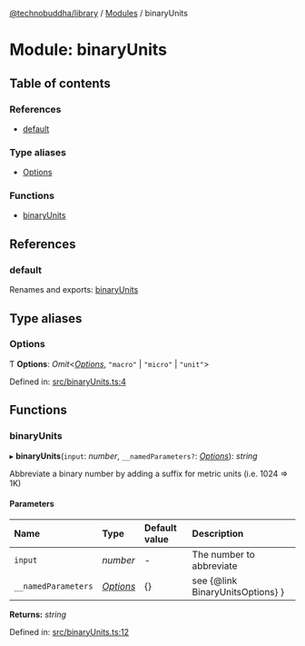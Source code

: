 [@technobuddha/library](../../README.md) / [Modules](../Modules.md) / binaryUnits

# Module: binaryUnits

## Table of contents

### References

- [default](binaryunits.md#default)

### Type aliases

- [Options](binaryunits.md#options)

### Functions

- [binaryUnits](binaryunits.md#binaryunits)

## References

### default

Renames and exports: [binaryUnits](binaryunits.md#binaryunits)

## Type aliases

### Options

Ƭ **Options**: *Omit*<[*Options*](metricunits.md#options), ``"macro"`` \| ``"micro"`` \| ``"unit"``\>

Defined in: [src/binaryUnits.ts:4](https://github.com/technobuddha/hill.software/blob/693f679/packages/library/src/binaryUnits.ts#L4)

## Functions

### binaryUnits

▸ **binaryUnits**(`input`: *number*, `__namedParameters?`: [*Options*](binaryunits.md#options)): *string*

Abbreviate a binary number by adding a suffix for metric units (i.e. 1024 => 1K)

#### Parameters

| Name | Type | Default value | Description |
| :------ | :------ | :------ | :------ |
| `input` | *number* | - | The number to abbreviate |
| `__namedParameters` | [*Options*](binaryunits.md#options) | {} | see {@link BinaryUnitsOptions} } |

**Returns:** *string*

Defined in: [src/binaryUnits.ts:12](https://github.com/technobuddha/hill.software/blob/693f679/packages/library/src/binaryUnits.ts#L12)
